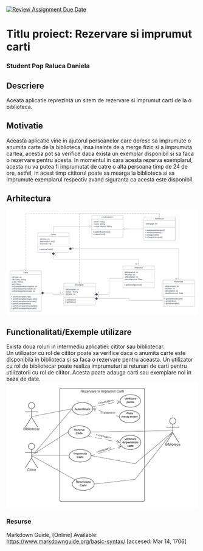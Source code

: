 [![Review Assignment Due Date](https://classroom.github.com/assets/deadline-readme-button-24ddc0f5d75046c5622901739e7c5dd533143b0c8e959d652212380cedb1ea36.svg)](https://classroom.github.com/a/YmUJH1TE)
# Titlu proiect: Rezervare si imprumut carti
### Student Pop Raluca Daniela

## Descriere
Aceata aplicatie reprezinta un sitem de rezervare si imprumut carti de la o biblioteca.

## Motivatie
Aceasta aplicatie vine in ajutorul persoanelor care doresc sa imprumute o anumita carte de la biblioteca, insa inainte de a merge fizic si a imprumuta cartea, acestia pot sa verifice daca exista un exemplar disponibil si sa faca o rezervare pentru acesta. In momentul in cara acesta rezerva exemplarul, acesta nu va putea fi imprumutat de catre o alta persoana timp de 24 de ore, astfel, in acest timp cititorul poate sa mearga la biblioteca si sa imprumute exemplarul respectiv avand siguranta ca acesta este disponibil. 
## Arhitectura

![Alt text](documentatie-ghid-utlizare-raport/diagrama-clase1.png)



## Functionalitati/Exemple utilizare
Exista doua roluri in intermediu aplicatiei: cititor sau bibliotecar.  
Un utilizator cu rol de cititor poate sa verifice daca o anumita carte este disponibila in biblioteca si sa faca o rezervare pentru aceasta. 
Un utilizator cu rol de bibliotecar poate realiza imprumuturi si retunari de carti pentru utilizatorii cu rol de cititor. Acesta poate adauga carti sau exemplare noi in baza de date. 
![diagrama usecase](documentatie-ghid-utlizare-raport/Diagrama-use-case.png)
### Resurse
Markdown Guide, [Online] Available: https://www.markdownguide.org/basic-syntax/ [accesed: Mar 14, 1706]

